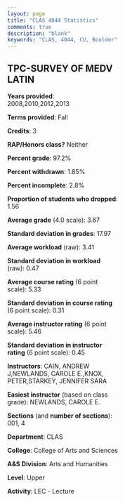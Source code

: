 ```yaml
---
layout: page
title: "CLAS 4044 Statistics"
comments: true
description: "blank"
keywords: "CLAS, 4044, CU, Boulder"
--- 
```

<head>
<script src="https://ajax.googleapis.com/ajax/libs/jquery/2.1.3/jquery.min.js"></script>
<script src="https://dl.dropboxusercontent.com/s/pc42nxpaw1ea4o9/highcharts.js?dl=0"></script>
<!-- <script src="../assets/js/highcharts.js"></script> -->
<style type="text/css">@font-face {
	font-family: "Bebas Neue";
	src: url(https://www.filehosting.org/file/details/544349/BebasNeue%20Regular.otf) format("opentype");
	}
	h1.Bebas { 
		font-family: "Bebas Neue", Verdana, Tahoma;
	}
</style>
</head>
<body>
	<div id="container" style="float: right; width: 45%; height: 88%; margin-left: 2.5%; margin-right: 2.5%;"></div>
	<script language="JavaScript">
		$(document).ready(function() {
		var chart = {type: 'column'};
		var title = {text: 'Grade Distribution'};
		var xAxis = {categories: ['A','B','C','D','F'],crosshair: true};
		var yAxis = {min: 0,title: {text: 'Percentage'}};
		var tooltip = {headerFormat: '<center><b><span style="font-size:20px">{point.key}</span></b></center>',
		               pointFormat: '<td style="padding:0"><b>{point.y:.1f}%</b></td>',
		               footerFormat: '</table>',shared: true,useHTML: true};
		var plotOptions = {column: {pointPadding: 0.0,borderWidth: 0}};  
		var credits = {enabled: false};var series= [{name: 'Percent',data: [80.33,14.75,3.28,0.0,1.64,]}];
		var json = {};
		json.chart = chart;
		json.title = title;
		json.tooltip = tooltip;
		json.xAxis = xAxis;
		json.yAxis = yAxis;  
		json.series = series;
		json.plotOptions = plotOptions;  
		json.credits = credits;
		$('#container').highcharts(json);
	});
	</script>
</body>
			   
## TPC-SURVEY OF MEDV LATIN

**Years provided**: 2008,2010,2012,2013

**Terms provided**: Fall

**Credits**: 3

**RAP/Honors class?** Neither

**Percent grade**: 97.2%

**Percent withdrawn**: 1.85%

**Percent incomplete**: 2.8%

**Proportion of students who dropped**: 1.56

**Average grade** (4.0 scale): 3.67

**Standard deviation in grades**: 17.97

**Average workload** (raw): 3.41

**Standard deviation in workload** (raw): 0.47

**Average course rating** (6 point scale): 5.33

**Standard deviation in course rating** (6 point scale): 0.31

**Average instructor rating** (6 point scale): 5.46

**Standard deviation in instructor rating** (6 point scale): 0.45

**Instructors**: CAIN, ANDREW J,NEWLANDS, CAROLE E.,KNOX, PETER,STARKEY, JENNIFER SARA

**Easiest instructor** (based on class grade): NEWLANDS, CAROLE E.

**Sections** (and **number of sections**): 001, 4

**Department**: CLAS

**College**: College of Arts and Sciences

**A&S Division**: Arts and Humanities

**Level**: Upper

**Activity**: LEC - Lecture